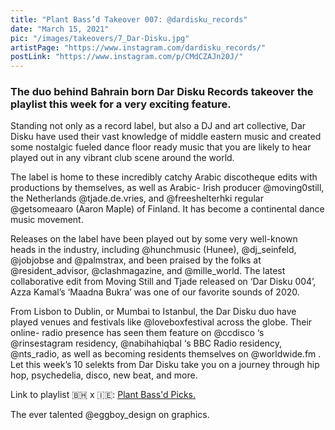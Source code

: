 ```yaml
---
title: "Plant Bass’d Takeover 007: @dardisku_records"
date: "March 15, 2021"
pic: "/images/takeovers/7_Dar-Disku.jpg"
artistPage: "https://www.instagram.com/dardisku_records/"
postLink: "https://www.instagram.com/p/CMdCZAJn20J/"
---
```


### The duo behind Bahrain born Dar Disku Records takeover the playlist this week for a very exciting feature.

Standing not only as a record label, but also a DJ and art collective, Dar Disku have used their vast knowledge of middle eastern music and created some nostalgic fueled dance floor ready music that you are likely to hear played out in any vibrant club scene around the world.

The label is home to these incredibly catchy Arabic discotheque edits with productions by themselves, as well as Arabic- Irish producer @moving0still, the Netherlands @tjade.de.vries, and @freeshelterhki regular @getsomeaaro (Aaron Maple) of Finland. It has become a continental dance music movement.

Releases on the label have been played out by some very well-known heads in the industry, including @hunchmusic (Hunee), @dj_seinfeld, @jobjobse and @palmstrax, and been praised by the folks at @resident_advisor, @clashmagazine, and @mille_world. The latest collaborative edit from Moving Still and Tjade released on ‘Dar Disku 004’, Azza Kamal’s ‘Maadna Bukra’ was one of our favorite sounds of 2020.

From Lisbon to Dublin, or Mumbai to Istanbul, the Dar Disku duo have played venues and festivals like @loveboxfestival across the globe. Their online- radio presence has seen them feature on @ccdisco ‘s @rinsestagram residency, @nabihahiqbal ‘s BBC Radio residency, @nts_radio, as well as becoming residents themselves on @worldwide.fm .
Let this week’s 10 selekts from Dar Disku take you on a journey through hip hop, psychedelia, disco, new beat, and more.

Link to playlist 🇧🇭 x 🇮🇪: [Plant Bass'd Picks.]("https://open.spotify.com/playlist/5skAgzUfGmZLwrOPNLnGVf?si=b744c3ef583c4c4e")

The ever talented @eggboy_design on graphics.
